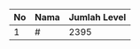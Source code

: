 | No | Nama            | Jumlah Level |
|----|-----------------|--------------|
| 1  | #    |    2395        |
